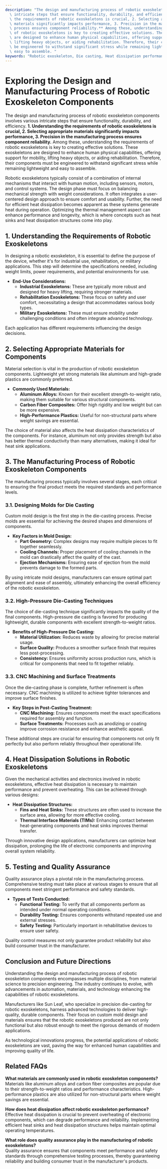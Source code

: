 ```yaml
---
description: "The design and manufacturing process of robotic exoskeleton components involves various\
  \ intricate steps that ensure functionality, durability, and efficiency. **1. Understanding\
  \ the requirements of robotic exoskeletons is crucial, 2. Selecting appropriate\
  \ materials significantly impacts performance, 3. Precision in the manufacturing\
  \ process ensures component reliability.** Among these, understanding the requirements\
  \ of robotic exoskeletons is key to creating effective solutions. These exoskeletons\
  \ are designed to enhance human physical capabilities, offering support for mobility,\
  \ lifting heavy objects, or aiding rehabilitation. Therefore, their components must\
  \ be engineered to withstand significant stress while remaining lightweight and\
  \ easy to assemble. "
keywords: "Robotic exoskeleton, Die casting, Heat dissipation performance, Heat sink"
---
```

# Exploring the Design and Manufacturing Process of Robotic Exoskeleton Components

The design and manufacturing process of robotic exoskeleton components involves various intricate steps that ensure functionality, durability, and efficiency. **1. Understanding the requirements of robotic exoskeletons is crucial, 2. Selecting appropriate materials significantly impacts performance, 3. Precision in the manufacturing process ensures component reliability.** Among these, understanding the requirements of robotic exoskeletons is key to creating effective solutions. These exoskeletons are designed to enhance human physical capabilities, offering support for mobility, lifting heavy objects, or aiding rehabilitation. Therefore, their components must be engineered to withstand significant stress while remaining lightweight and easy to assemble. 

Robotic exoskeletons typically consist of a combination of internal mechanisms that interact with human motion, including sensors, motors, and control systems. The design phase must focus on balancing mechanical strength with weight considerations. It often integrates a user-centered design approach to ensure comfort and usability. Further, the need for efficient heat dissipation becomes apparent as these systems generate heat during operation. Optimizing the thermal management aspect can enhance performance and longevity, which is where concepts such as heat sinks and heat dissipation structures come into play.

## **1. Understanding the Requirements of Robotic Exoskeletons**

In designing a robotic exoskeleton, it is essential to define the purpose of the device, whether it's for industrial use, rehabilitation, or military applications. This step will determine the specifications needed, including weight limits, power requirements, and potential environments for use. 

- **End-Use Considerations:**
   - **Industrial Exoskeletons:** These are typically more robust and designed for heavy lifting, requiring stronger materials.
   - **Rehabilitation Exoskeletons:** These focus on safety and user comfort, necessitating a design that accommodates various body types.
   - **Military Exoskeletons:** These must ensure mobility under challenging conditions and often integrate advanced technology.

Each application has different requirements influencing the design decisions.

## **2. Selecting Appropriate Materials for Components**

Material selection is vital in the production of robotic exoskeleton components. Lightweight yet strong materials like aluminum and high-grade plastics are commonly preferred. 

- **Commonly Used Materials:**
   - **Aluminum Alloys:** Known for their excellent strength-to-weight ratio, making them suitable for various structural components.
   - **Carbon Fiber Composites:** Offer high rigidity and low weight but can be more expensive.
   - **High-Performance Plastics:** Useful for non-structural parts where weight savings are essential.

The choice of material also affects the heat dissipation characteristics of the components. For instance, aluminum not only provides strength but also has better thermal conductivity than many alternatives, making it ideal for heat sink applications.

## **3. The Manufacturing Process of Robotic Exoskeleton Components**

The manufacturing process typically involves several stages, each critical to ensuring the final product meets the required standards and performance levels. 

### **3.1. Designing Molds for Die Casting**

Custom mold design is the first step in the die-casting process. Precise molds are essential for achieving the desired shapes and dimensions of components. 

- **Key Factors in Mold Design:**
   - **Part Geometry:** Complex designs may require multiple pieces to fit together seamlessly.
   - **Cooling Channels:** Proper placement of cooling channels in the mold can drastically affect the quality of the cast.
   - **Ejection Mechanisms:** Ensuring ease of ejection from the mold prevents damage to the formed parts.

By using intricate mold designs, manufacturers can ensure optimal part alignment and ease of assembly, ultimately enhancing the overall efficiency of the robotic exoskeleton.

### **3.2. High-Pressure Die-Casting Techniques**

The choice of die-casting technique significantly impacts the quality of the final components. High-pressure die casting is favored for producing lightweight, durable components with excellent strength-to-weight ratios.

- **Benefits of High-Pressure Die Casting:**
   - **Material Utilization:** Reduces waste by allowing for precise material usage.
   - **Surface Quality:** Produces a smoother surface finish that requires less post-processing.
   - **Consistency:** Ensures uniformity across production runs, which is critical for components that need to fit together reliably.

### **3.3. CNC Machining and Surface Treatments**

Once the die-casting phase is complete, further refinement is often necessary. CNC machining is utilized to achieve tighter tolerances and improve surface finishes.

- **Key Steps in Post-Casting Treatment:**
   - **CNC Machining:** Ensures components meet the exact specifications required for assembly and function.
   - **Surface Treatments:** Processes such as anodizing or coating improve corrosion resistance and enhance aesthetic appeal.

These additional steps are crucial for ensuring that components not only fit perfectly but also perform reliably throughout their operational life.

## **4. Heat Dissipation Solutions in Robotic Exoskeletons**

Given the mechanical activities and electronics involved in robotic exoskeletons, effective heat dissipation is necessary to maintain performance and prevent overheating. This can be achieved through various designs:

- **Heat Dissipation Structures:**
    - **Fins and Heat Sinks:** These structures are often used to increase the surface area, allowing for more effective cooling.
    - **Thermal Interface Materials (TIMs):** Enhancing contact between heat-generating components and heat sinks improves thermal transfer.

Through innovative design applications, manufacturers can optimize heat dissipation, prolonging the life of electronic components and improving overall system reliability.

## **5. Testing and Quality Assurance**

Quality assurance plays a pivotal role in the manufacturing process. Comprehensive testing must take place at various stages to ensure that all components meet stringent performance and safety standards. 

- **Types of Tests Conducted:**
    - **Functional Testing:** To verify that all components perform as intended under normal operating conditions.
    - **Durability Testing:** Ensures components withstand repeated use and external stresses.
    - **Safety Testing:** Particularly important in rehabilitative devices to ensure user safety.

Quality control measures not only guarantee product reliability but also build consumer trust in the manufacturer.

## **Conclusion and Future Directions**

Understanding the design and manufacturing process of robotic exoskeleton components encompasses multiple disciplines, from material science to precision engineering. The industry continues to evolve, with advancements in automation, materials, and technology enhancing the capabilities of robotic exoskeletons. 

Manufacturers like Sun Leaf, who specialize in precision die-casting for robotic exoskeletons, harness advanced technologies to deliver high-quality, durable components. Their focus on custom mold design and materials ensures that the robotic exoskeletons produced are not only functional but also robust enough to meet the rigorous demands of modern applications. 

As technological innovations progress, the potential applications of robotic exoskeletons are vast, paving the way for enhanced human capabilities and improving quality of life.

## Related FAQs

**What materials are commonly used in robotic exoskeleton components?**  
Materials like aluminum alloys and carbon fiber composites are popular due to their strength-to-weight ratios and performance characteristics. High-performance plastics are also utilized for non-structural parts where weight savings are essential.

**How does heat dissipation affect robotic exoskeleton performance?**  
Effective heat dissipation is crucial to prevent overheating of electronic components, which can degrade performance and reliability. Implementing efficient heat sinks and heat dissipation structures helps maintain optimal operating temperatures.

**What role does quality assurance play in the manufacturing of robotic exoskeletons?**  
Quality assurance ensures that components meet performance and safety standards through comprehensive testing processes, thereby guaranteeing reliability and building consumer trust in the manufacturer's products.

